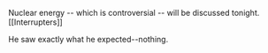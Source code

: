 Nuclear energy -- which is controversial -- will be discussed tonight. [[Interrupters]]


He saw exactly what he expected--nothing. 